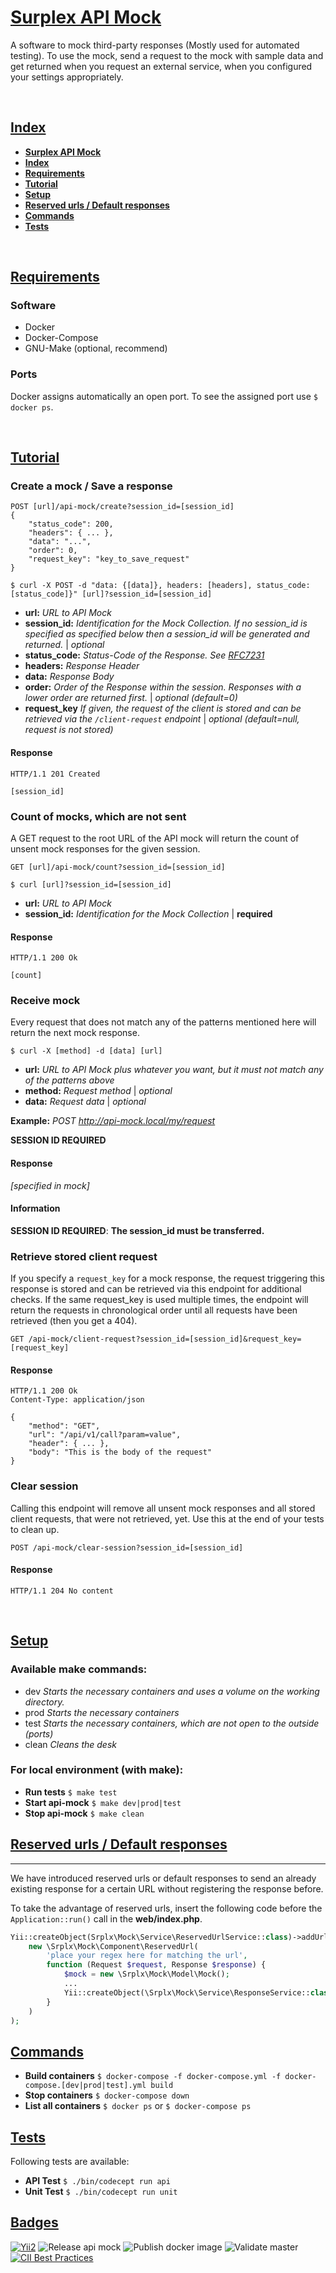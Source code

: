 # <a id="title" href="#">Surplex API Mock</a>

A software to mock third-party responses (Mostly used for automated testing). To use the mock, send a request to the mock with sample data and get returned when you 
request an external service, when you configured your settings appropriately.

&nbsp;
&nbsp;
## <a id="index" href="#index">Index</a>

* **[Surplex API Mock](#title)**
* **[Index](#index)**
* **[Requirements](#requirements)**
* **[Tutorial](#tutorial)**
* **[Setup](#setup)**
* **[Reserved urls / Default responses](#reserved_urls)**
* **[Commands](#commands)**
* **[Tests](#tests)**

&nbsp;
&nbsp;
## <a id="requirements" href="#requirements">Requirements</a>

### Software
* Docker
* Docker-Compose
* GNU-Make (optional, recommend)

### Ports

Docker assigns automatically an open port. To see the assigned port use `$ docker ps`.

&nbsp;
&nbsp;
## <a id="tutorial" href="#tutorial">Tutorial</a>

### Create a mock / Save a response

    POST [url]/api-mock/create?session_id=[session_id]
    {
        "status_code": 200,
        "headers": { ... },
        "data": "...",
        "order": 0,
        "request_key": "key_to_save_request"
    }

`$ curl -X POST -d "data: {[data]}, headers: [headers], status_code: [status_code]}" [url]?session_id=[session_id]`
* **url:** *URL to API Mock*
* **session_id:** *Identification for the Mock Collection. If no session_id is specified as specified below then a session_id will be generated and returned.* | *optional*
* **status_code:** *Status-Code of the Response. See [RFC7231](https://tools.ietf.org/html/rfc7231#section-6.1)*
* **headers:** *Response Header*
* **data:** *Response Body*
* **order:** *Order of the Response within the session. Responses with a lower order are returned first.* | *optional (default=0)*
* **request_key** *If given, the request of the client is stored and can be retrieved via the ```/client-request``` endpoint* | *optional (default=null, request is not stored)*

#### Response

    HTTP/1.1 201 Created

    [session_id]

### Count of mocks, which are not sent

A GET request to the root URL of the API mock will return the count of unsent
mock responses for the given session.

    GET [url]/api-mock/count?session_id=[session_id]

`$ curl [url]?session_id=[session_id]`
* **url:** *URL to API Mock*
* **session_id:** *Identification for the Mock Collection* | **required**

#### Response

    HTTP/1.1 200 Ok
    
    [count]

### Receive mock

Every request that does not match any of the patterns mentioned here will return the next
mock response.

`$ curl -X [method] -d [data] [url]`
* **url:** *URL to API Mock *plus* whatever you want, but it must not match any of the patterns above*
* **method:** *Request method* | *optional*
* **data:** *Request data* | *optional*

**Example:** *POST http://api-mock.local/my/request*

**SESSION ID REQUIRED**

#### Response
*[specified in mock]*

#### Information
**SESSION ID REQUIRED**: **The session_id must be transferred.**

### Retrieve stored client request

If you specify a `request_key` for a mock response, the request triggering this
response is stored and can be retrieved via this endpoint for additional checks. If
the same request_key is used multiple times, the endpoint will return the requests
in chronological order until all requests have been retrieved (then you get a 404).

    GET /api-mock/client-request?session_id=[session_id]&request_key=[request_key]
    
#### Response

    HTTP/1.1 200 Ok
    Content-Type: application/json
    
    {
        "method": "GET",
        "url": "/api/v1/call?param=value",
        "header": { ... },
        "body": "This is the body of the request"
    }

### Clear session

Calling this endpoint will remove all unsent mock responses and all
stored client requests, that were not retrieved, yet. Use this at the end
of your tests to clean up.

    POST /api-mock/clear-session?session_id=[session_id]

#### Response

    HTTP/1.1 204 No content

&nbsp;
&nbsp;
## <a id="setup" href="#setup">Setup</a>

### Available make commands:
* dev  *Starts the necessary containers and uses a volume on the working directory.*
&nbsp;
* prod  *Starts the necessary containers*
&nbsp;
* test  *Starts the necessary containers, which are not open to the outside (ports)*
&nbsp;
* clean  *Cleans the desk*
&nbsp;
### For local environment (with make):
* **Run tests**  `$ make test`
&nbsp;
* **Start api-mock**  `$ make dev|prod|test`
&nbsp;
* **Stop api-mock**  `$ make clean`
## <a id="reserved_urls" href="#reserved_urls">Reserved urls / Default responses</a>
---  
We have introduced reserved urls or default responses to send an already existing response for a certain URL without registering the response before.

To take the advantage of reserved urls, insert the following code before the `Application::run()` call in the **web/index.php**.
```php
Yii::createObject(Srplx\Mock\Service\ReservedUrlService::class)->addUrl(
    new \Srplx\Mock\Component\ReservedUrl(
        'place your regex here for matching the url',
        function (Request $request, Response $response) {
            $mock = new \Srplx\Mock\Model\Mock();
            ...
            Yii::createObject(\Srplx\Mock\Service\ResponseService::class)->createResponse($response, $mock)->send();
        }
    )
);
```

## <a id="commands" href="#commands">Commands</a>

* **Build containers**  `$ docker-compose -f docker-compose.yml -f docker-compose.[dev|prod|test].yml build`
* **Stop containers**  `$ docker-compose down`
* **List all containers**  `$ docker ps` or `$ docker-compose ps `
&nbsp;
&nbsp;
## <a id="tests" href="#tests">Tests</a>

Following tests are available:
* **API Test** ```$ ./bin/codecept run api```
* **Unit Test** ```$ ./bin/codecept run unit```

## <a id="badges" href="#badges">Badges</a>
[![Yii2](https://img.shields.io/badge/Powered_by-Yii_Framework-green.svg?style=flat)](https://www.yiiframework.com/)
![Release api mock](https://github.com/surplex/api-mock/workflows/Release%20api%20mock/badge.svg)
![Publish docker image](https://github.com/surplex/api-mock/workflows/Publish%20docker%20image/badge.svg)
![Validate master](https://github.com/surplex/api-mock/workflows/Validate%20master/badge.svg)
[![CII Best Practices](https://bestpractices.coreinfrastructure.org/projects/3928/badge)](https://bestpractices.coreinfrastructure.org/projects/3928)
